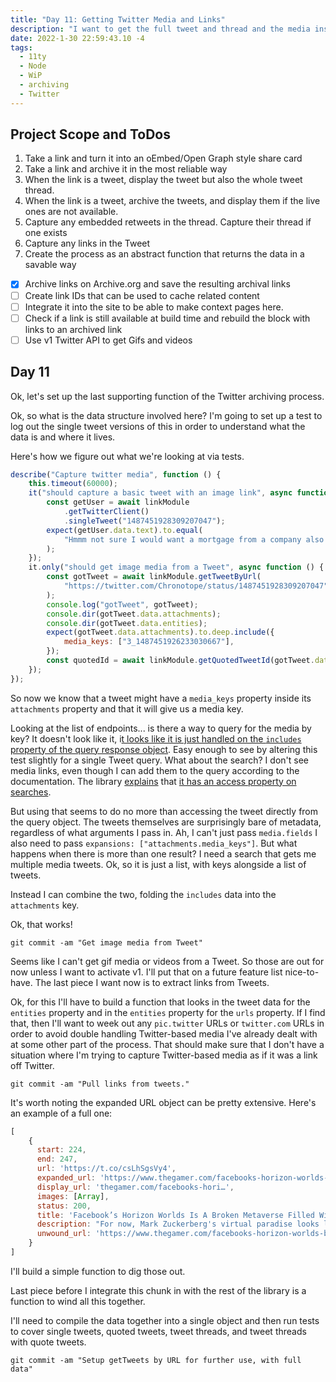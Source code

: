 ```yaml
---
title: "Day 11: Getting Twitter Media and Links"
description: "I want to get the full tweet and thread and the media inside those tweets. "
date: 2022-1-30 22:59:43.10 -4
tags:
  - 11ty
  - Node
  - WiP
  - archiving
  - Twitter
---
```


## Project Scope and ToDos

1. Take a link and turn it into an oEmbed/Open Graph style share card
2. Take a link and archive it in the most reliable way
3. When the link is a tweet, display the tweet but also the whole tweet thread.
4. When the link is a tweet, archive the tweets, and display them if the live ones are not available.
5. Capture any embedded retweets in the thread. Capture their thread if one exists
6. Capture any links in the Tweet
7. Create the process as an abstract function that returns the data in a savable way

- [x] Archive links on Archive.org and save the resulting archival links
- [ ] Create link IDs that can be used to cache related content
- [ ] Integrate it into the site to be able to make context pages here.
- [ ] Check if a link is still available at build time and rebuild the block with links to an archived link
- [ ] Use v1 Twitter API to get Gifs and videos

## Day 11

Ok, let's set up the last supporting function of the Twitter archiving process.

Ok, so what is the data structure involved here? I'm going to set up a test to log out the single tweet versions of this in order to understand what the data is and where it lives.

Here's how we figure out what we're looking at via tests.

```javascript
describe("Capture twitter media", function () {
	this.timeout(60000);
	it("should capture a basic tweet with an image link", async function () {
		const getUser = await linkModule
			.getTwitterClient()
			.singleTweet("1487451928309207047");
		expect(getUser.data.text).to.equal(
			"Hmmm not sure I would want a mortgage from a company also encouraging me to gamble. https://t.co/S9tVJpjeZo"
		);
	});
	it.only("should get image media from a Tweet", async function () {
		const gotTweet = await linkModule.getTweetByUrl(
			"https://twitter.com/Chronotope/status/1487451928309207047"
		);
		console.log("gotTweet", gotTweet);
		console.dir(gotTweet.data.attachments);
		console.dir(gotTweet.data.entities);
		expect(gotTweet.data.attachments).to.deep.include({
			media_keys: ["3_1487451926233030667"],
		});
		const quotedId = await linkModule.getQuotedTweetId(gotTweet.data);
	});
});
```

So now we know that a tweet might have a `media_keys` property inside its `attachments` property and that it will give us a media key.

Looking at the list of endpoints... is there a way to query for the media by key? It doesn't look like it, i[t looks like it is just handled on the `includes` property of the query response object](https://developer.twitter.com/en/docs/twitter-api/data-dictionary/object-model/media). Easy enough to see by altering this test slightly for a single Tweet query. What about the search? I don't see media links, even though I can add them to the query according to the documentation. The library [explains](https://github.com/plhery/node-twitter-api-v2/blob/HEAD/doc/v2.md#search-tweets-recent) that [it has an access property on searches](https://github.com/PLhery/node-twitter-api-v2/blob/master/doc/paginators.md).

But using that seems to do no more than accessing the tweet directly from the query object. The tweets themselves are surprisingly bare of metadata, regardless of what arguments I pass in. Ah, I can't just pass `media.fields` I also need to pass `expansions: ["attachments.media_keys"]`. But what happens when there is more than one result? I need a search that gets me multiple media tweets. Ok, so it is just a list, with keys alongside a list of tweets.

Instead I can combine the two, folding the `includes` data into the `attachments` key.

Ok, that works!

`git commit -am "Get image media from Tweet"`

Seems like I can't get gif media or videos from a Tweet. So those are out for now unless I want to activate v1. I'll put that on a future feature list nice-to-have. The last piece I want now is to extract links from Tweets.

Ok, for this I'll have to build a function that looks in the tweet data for the `entities` property and in the `entities` property for the `urls` property. If I find that, then I'll want to week out any `pic.twitter` URLs or `twitter.com` URLs in order to avoid double handling Twitter-based media I've already dealt with at some other part of the process. That should make sure that I don't have a situation where I'm trying to capture Twitter-based media as if it was a link off Twitter.

`git commit -am "Pull links from tweets."`

It's worth noting the expanded URL object can be pretty extensive. Here's an example of a full one:

```javascript
[
    {
      start: 224,
      end: 247,
      url: 'https://t.co/csLhSgsVy4',
      expanded_url: 'https://www.thegamer.com/facebooks-horizon-worlds-broken-metaverse-unimaginative-games/',
      display_url: 'thegamer.com/facebooks-hori…',
      images: [Array],
      status: 200,
      title: 'Facebook’s Horizon Worlds Is A Broken Metaverse Filled With Unimaginative Games',
      description: "For now, Mark Zuckerberg's virtual paradise looks like an underbaked digital space instead of Ready Player One",
      unwound_url: 'https://www.thegamer.com/facebooks-horizon-worlds-broken-metaverse-unimaginative-games/'
    }
]
```

I'll build a simple function to dig those out.

Last piece before I integrate this chunk in with the rest of the library is a function to wind all this together.

I'll need to compile the data together into a single object and then run tests to cover single tweets, quoted tweets, tweet threads, and tweet threads with quote tweets.

`git commit -am "Setup getTweets by URL for further use, with full data"`
